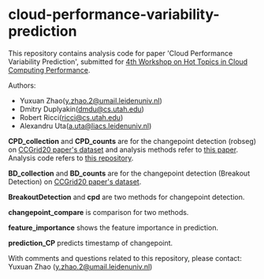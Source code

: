 # cloud-performance-variability-prediction
This repository contains analysis code for paper 'Cloud Performance Variability Prediction', submitted for [4th Workshop on Hot Topics in Cloud Computing Performance](https://hotcloudperf.spec.org). 

Authors:
* Yuxuan Zhao(y.zhao.2@umail.leidenuniv.nl)
* Dmitry Duplyakin(dmdu@cs.utah.edu)
* Robert Ricci(ricci@cs.utah.edu)
* Alexandru Uta(a.uta@liacs.leidenuniv.nl)

**CPD_collection** and **CPD_counts** are for the changepoint detection (robseg) on [CCGrid20 paper's dataset](https://zenodo.org/record/3686952/#.X2u5yy8RrVU) and analysis methods refer to [this paper](https://arxiv.org/abs/2003.04824). Analysis code refers to [this repository](https://gitlab.flux.utah.edu/emulab/cloudlab-ccgrid20).

**BD_collection** and **BD_counts** are for the changepoint detection (Breakout Detection)  on [CCGrid20 paper's dataset](https://zenodo.org/record/3686952/#.X2u5yy8RrVU).

**BreakoutDetection** and **cpd** are two methods for changepoint detection.

**changepoint_compare** is comparison for two methods.

**feature_importance** shows the feature importance in prediction.

**prediction_CP** predicts timestamp of changepoint.

With comments and questions related to this repository, please contact: Yuxuan Zhao (y.zhao.2@umail.leidenuniv.nl)